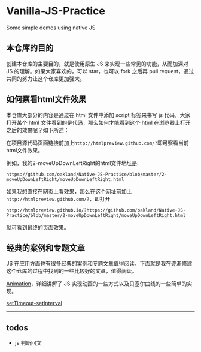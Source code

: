 # Vanilla-JS-Practice
Some simple demos using native JS

## 本仓库的目的

创建本仓库的主要目的，就是使用原生 JS 来实现一些常见的功能，从而加深对 JS 的理解。如果大家喜欢的，可以 star，也可以 fork 之后再 pull request，通过共同的努力让这个仓库更加强大。

## 如何察看html文件效果

本仓库大部分的内容是通过在 html 文件中添加 script 标签来书写 js 代码，大家打开某个 html 文件看到的是代码，那么如何才能看到这个 html 在浏览器上打开之后的效果呢？如下所述：

在项目源代码页面链接前加上`http://htmlpreview.github.com/?`即可察看当前html文件效果。

例如，我的2-moveUpDownLeftRight的html文件地址是:

`https://github.com/oakland/Native-JS-Practice/blob/master/2-moveUpDownLeftRight/moveUpDownLeftRight.html`

如果我想直接在网页上看效果，那么在这个网址前加上`http://htmlpreview.github.com/?`，即打开

`http://htmlpreview.github.io/?https://github.com/oakland/Native-JS-Practice/blob/master/2-moveUpDownLeftRight/moveUpDownLeftRight.html`

就可看到最终的页面效果。

## 经典的案例和专题文章

JS 在应用方面也有很多经典的案例和专题文章值得阅读，下面就是我在逐渐修建这个仓库的过程中找到的一些比较好的文章，值得阅读。

[Animation](http://javascript.info/tutorial/animation)，详细讲解了 JS 实现动画的一些方式以及贝塞尔曲线的一些简单的实现。

[setTimeout-setInterval](http://javascript.info/tutorial/settimeout-setinterval)

---

## todos

- js 判断回文
